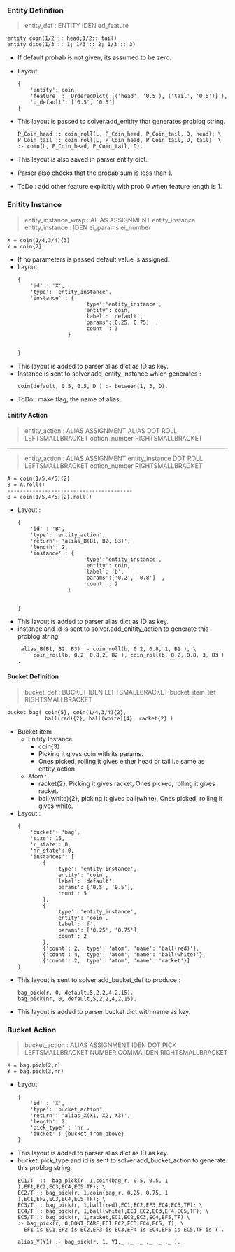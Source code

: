 ### Entity Definition
> entity_def :  ENTITY  IDEN  ed_feature
```
entity coin(1/2 :: head;1/2:: tail)
entity dice(1/3 :: 1; 1/3 :: 2; 1/3 :: 3)
```
-  If default probab is not given, its assumed to be zero.

- Layout
	```
	{
		'entity': coin,
		'feature' :  OrderedDict( [('head', '0.5'), ('tail', '0.5')] ),
		'p_default': ['0.5', '0.5']
	}
	```
-  This layout is passed to solver.add_enitity that generates problog string.
	```
	P_Coin_head :: coin_roll(L, P_Coin_head, P_Coin_tail, D, head); \
	P_Coin_tail :: coin_roll(L, P_Coin_head, P_Coin_tail, D, tail)  \
	:- coin(L, P_Coin_head, P_Coin_tail, D).
	```
- This layout is also saved in parser entity dict.
- Parser also checks that the probab sum is less than 1.
- ToDo :  add other feature explicitly with prob 0 when feature length is 1.

### Enitity Instance
>  entity_instance_wrap : ALIAS ASSIGNMENT entity_instance 
>  entity_instance : IDEN ei_params ei_number 
```
X = coin(1/4,3/4){3}
Y = coin{2}
```
- If no parameters is passed default value is assigned.
- Layout:
	```
	{
		'id' : 'X',
		'type': 'entity_instance',
		'instance' : {
						 'type':'entity_instance',
						 'entity': coin,
						 'label': 'default',
						 'params':[0.25, 0.75]  ,
						 'count' : 3
					}
					
		
	}
	```
- This layout is added to parser alias dict as ID as key.
- Instance is sent to solver.add_entity_instance which generates :
	```
	coin(default, 0.5, 0.5, D ) :- between(1, 3, D).
	```
- ToDo : make flag, the name of alias.

####   Enitity Action
> entity_action : ALIAS ASSIGNMENT ALIAS DOT ROLL LEFTSMALLBRACKET option_number RIGHTSMALLBRACKET
---
> entity_action : ALIAS ASSIGNMENT entity_instance DOT ROLL LEFTSMALLBRACKET option_number RIGHTSMALLBRACKET
```
A = coin(1/5,4/5){2}
B = A.roll()
----------------------------------------
B = coin(1/5,4/5){2}.roll()
```
- Layout :
	```
	{
		'id' : 'B',
		'type': 'entity_action',
		'return': 'alias_B(B1, B2, B3)',
		'length': 2,
		'instance' : {
						 'type':'entity_instance',
						 'entity': coin,
						 'label': 'b',
						 'params':['0.2', '0.8']  ,
						 'count' : 2
					}
					
		
	}
	```
- This layout is added to parser alias dict as ID as key.
- instance and id is sent to solver.add_enitity_action to generate this problog string:
	```
	 alias_B(B1, B2, B3) :- coin_roll(b, 0.2, 0.8, 1, B1 ), \
		 coin_roll(b, 0.2, 0.8,2, B2 ), coin_roll(b, 0.2, 0.8, 3, B3 ) .
	```

#### Bucket Definition
>  bucket_def : BUCKET IDEN LEFTSMALLBRACKET bucket_item_list RIGHTSMALLBRACKET
```
bucket bag( coin{5}, coin(1/4,3/4){2},
		    ball(red){2}, ball(white){4}, racket{2} )
```
- Bucket item
	- Enitity Instance
		-  coin{3}
		-  Picking it gives coin with its params.
		- Ones picked, rolling it gives either head or tail i.e same as entity_action
	- Atom : 
		- racket{2}, Picking it gives racket, Ones picked, rolling it gives racket.
		- ball(white){2}, picking it gives ball(white),  Ones picked, rolling it gives white.
- Layout : 
	```
	{
		'bucket': 'bag',
		'size': 15,
		'r_state': 0,
		'nr_state': 0,
		'instances': [
			{
				'type': 'entity_instance',
				'entity': 'coin',
				'label': 'default', 
				'params': ['0.5', '0.5'],
				'count': 5
			}, 
			{
				'type': 'entity_instance',
				'entity': 'coin',
				'label': 'f', 
				'params': ['0.25', '0.75'],
				'count': 2
			}, 
			{'count': 2, 'type': 'atom', 'name': 'ball(red)'}, 
			{'count': 4, 'type': 'atom', 'name': 'ball(white)'}, 
			{'count': 2, 'type': 'atom', 'name': 'racket'}]
	}
	```
- This layout is sent to solver.add_bucket_def to produce :
	```
	bag_pick(r, 0, default,5,2,2,4,2,15).
	bag_pick(nr, 0, default,5,2,2,4,2,15).
	```
- This layout is added to parser bucket dict with name as key.

### Bucket Action
>  bucket_action : ALIAS ASSIGNMENT IDEN DOT PICK LEFTSMALLBRACKET NUMBER COMMA IDEN RIGHTSMALLBRACKET 
```
X = bag.pick(2,r)
Y = bag.pick(3,nr)
```
- Layout:
	```
	{
		'id' : 'X',
		'type': 'bucket_action',
		'return': 'alias_X(X1, X2, X3)',
		'length': 2,
		'pick_type' : 'nr',
		'bucket' : {bucket_from_above}
	}
	```
-   This layout is added to parser alias dict as ID as key.
- bucket, pick_type and id is sent to solver.add_bucket_action to generate this problog string:
	```
	EC1/T  ::  bag_pick(r, 1,coin(bag_r, 0.5, 0.5, 1 ),EF1,EC2,EC3,EC4,EC5,TF); \
	EC2/T :: bag_pick(r, 1,coin(bag_r, 0.25, 0.75, 1 ),EC1,EF2,EC3,EC4,EC5,TF); \
	EC3/T :: bag_pick(r, 1,ball(red),EC1,EC2,EF3,EC4,EC5,TF); \
	EC4/T :: bag_pick(r, 1,ball(white),EC1,EC2,EC3,EF4,EC5,TF); \ 
	EC5/T :: bag_pick(r, 1,racket,EC1,EC2,EC3,EC4,EF5,TF) \
	:- bag_pick(r, 0,DONT_CARE,EC1,EC2,EC3,EC4,EC5, T), \
	  EF1 is EC1,EF2 is EC2,EF3 is EC3,EF4 is EC4,EF5 is EC5,TF is T .

	alias_Y(Y1) :- bag_pick(r, 1, Y1,_ ,_ ,_ ,_ ,_ ,_ ).
	```

<!--stackedit_data:
eyJoaXN0b3J5IjpbMTgwNzU0MjMyMF19
-->
